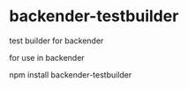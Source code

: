 # backender-testbuilder
test builder for backender

for use in backender

npm install backender-testbuilder
